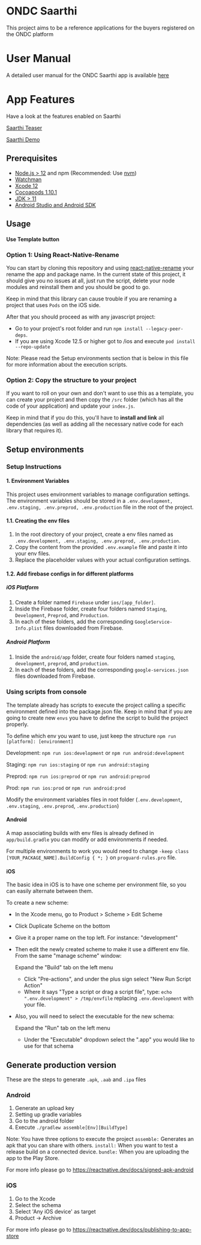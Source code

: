 # ONDC Saarthi


This project aims to be a reference applications for the buyers registered on the ONDC platform

# User Manual

 A detailed user manual for the ONDC Saarthi app is available [here](https://docs.google.com/document/d/1ICRM0BwlyBUPlH2WOT4WcochudtFGiGZKCUk_n4XtvQ/edit?tab=t.0)

 # App Features

Have a look at the features enabled on Saarthi

[Saarthi Teaser](https://drive.google.com/file/d/1CUex5gD-OsHZ50CgcOT7N84pYslXKAX5/view?usp=drive_link)

[Saarthi Demo](https://drive.google.com/file/d/19sjiNVOYrdHKGIDutUn7-vWy4rYuZ4Yi/view?usp=drive_link)

## Prerequisites

- [Node.js > 12](https://nodejs.org) and npm (Recommended: Use [nvm](https://github.com/nvm-sh/nvm))
- [Watchman](https://facebook.github.io/watchman)
- [Xcode 12](https://developer.apple.com/xcode)
- [Cocoapods 1.10.1](https://cocoapods.org)
- [JDK > 11](https://www.oracle.com/java/technologies/javase-jdk11-downloads.html)
- [Android Studio and Android SDK](https://developer.android.com/studio)

## Usage

#### Use Template button

### Option 1: Using React-Native-Rename

You can start by cloning this repository and using [react-native-rename](https://github.com/junedomingo/react-native-rename) your rename the app and package name. In the current state of this project, it should give you no issues at all, just run the script, delete your node modules and reinstall them and you should be good to go.

Keep in mind that this library can cause trouble if you are renaming a project that uses `Pods` on the iOS side.

After that you should proceed as with any javascript project:

- Go to your project's root folder and run `npm install --legacy-peer-deps`.
- If you are using Xcode 12.5 or higher got to /ios and execute `pod install --repo-update`

Note: Please read the Setup environments section that is below in this file for more information about the execution scripts.

### Option 2: Copy the structure to your project

If you want to roll on your own and don't want to use this as a template, you can create your project and then copy the `/src` folder (which has all the code of your application) and update your `index.js`.

Keep in mind that if you do this, you'll have to **install and link** all dependencies (as well as adding all the necessary native code for each library that requires it).

## Setup environments

### Setup Instructions

#### 1. Environment Variables

This project uses environment variables to manage configuration settings. The environment variables should be stored in a `.env.development, .env.staging, .env.preprod, .env.production` file in the root of the project.

#### 1.1. Creating the env files

1. In the root directory of your project, create a env files named as `.env.development, .env.staging, .env.preprod, .env.production`.
2. Copy the content from the provided `.env.example` file and paste it into your env files.
3. Replace the placeholder values with your actual configuration settings.

#### 1.2. Add firebase configs in for different platforms

##### iOS Platform
1. Create a folder named `Firebase` under `ios/[app_folder]`.
2. Inside the Firebase folder, create four folders named `Staging`, `Development`, `Preprod`, and `Production`.
3. In each of these folders, add the corresponding `GoogleService-Info.plist` files downloaded from Firebase.

##### Android Platform
1. Inside the `android/app` folder, create four folders named `staging`, `development`, `preprod`, and `production`.
2. In each of these folders, add the corresponding `google-services.json` files downloaded from Firebase.

### Using scripts from console

The template already has scripts to execute the project calling a specific environment defined into the package.json file. Keep in mind that if you are going to create new `envs` you have to define the script to build the project properly.

To define which env you want to use, just keep the structure 
`npm run [platform]: [environment]`

Development: `npm run ios:development` or `npm run android:development`

Staging: `npm run ios:staging` or `npm run android:staging`

Preprod: `npm run ios:preprod` or `npm run android:preprod`

Prod: `npm run ios:prod` or `npm run android:prod`

Modify the environment variables files in root folder (`.env.development`, `.env.staging`, `.env.preprod`, `.env.production`)


#### Android

A map associating builds with env files is already defined in `app/build.gradle` you can modify or add environments if needed.

For multiple environments to work you would need to change `-keep class [YOUR_PACKAGE_NAME].BuildConfig { *; }` on `proguard-rules.pro` file.

#### iOS

The basic idea in iOS is to have one scheme per environment file, so you can easily alternate between them.

To create a new scheme:

- In the Xcode menu, go to Product > Scheme > Edit Scheme
- Click Duplicate Scheme on the bottom
- Give it a proper name on the top left. For instance: "development"
- Then edit the newly created scheme to make it use a different env file. From the same "manage scheme" window:

  Expand the "Build" tab on the left menu
  - Click "Pre-actions", and under the plus sign select "New Run Script Action"
  - Where it says "Type a script or drag a script file", type: `echo ".env.development" > /tmp/envfile` replacing `.env.development` with your file.
- Also, you will need to select the executable for the new schema:

  Expand the "Run" tab on the left menu
  - Under the "Executable" dropdown select the ".app" you would like to use for that schema

## Generate production version

These are the steps to generate `.apk`, `.aab` and `.ipa` files

### Android

1. Generate an upload key
2. Setting up gradle variables
3. Go to the android folder
4. Execute `./gradlew assemble[Env][BuildType]`

Note: You have three options to execute the project
`assemble:` Generates an apk that you can share with others.
`install:` When you want to test a release build on a connected device.
`bundle:` When you are uploading the app to the Play Store.

For more info please go to https://reactnative.dev/docs/signed-apk-android

### iOS

1. Go to the Xcode
2. Select the schema
3. Select 'Any iOS device' as target
4. Product -> Archive

For more info please go to https://reactnative.dev/docs/publishing-to-app-store
